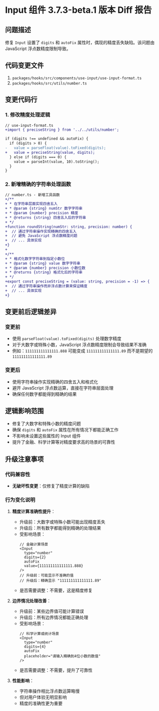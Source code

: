 # Input 组件 3.7.3-beta.1 版本 Diff 报告

## 问题描述

修复 `Input` 设置了 `digits` 和 `autoFix` 属性时，偶现的精度丢失缺陷。该问题由 JavaScript 浮点数精度限制导致。

## 代码变更文件

1. `packages/hooks/src/components/use-input/use-input-format.ts`
2. `packages/hooks/src/utils/number.ts`

## 变更代码行

### 1. 修改精度处理逻辑
```diff
// use-input-format.ts
+import { preciseString } from '../../utils/number';

if (digits !== undefined && autoFix) {
  if (digits > 0) {
-   value = parseFloat(value).toFixed(digits);
+   value = preciseString(value, digits);
  } else if (digits === 0) {
    value = parseInt(value, 10).toString();
  }
}
```

### 2. 新增精确的字符串处理函数
```diff
// number.ts - 新增工具函数
+/**
+ * 在字符串层面实现四舍五入
+ * @param {string} numStr 数字字符串
+ * @param {number} precision 精度
+ * @returns {string} 四舍五入后的字符串
+ */
+function roundString(numStr: string, precision: number) {
+  // 通过字符串操作实现精确的四舍五入
+  // 避免 JavaScript 浮点数精度问题
+  // ... 具体实现
+}
+
+/**
+ * 格式化数字字符串到指定小数位
+ * @param {string} value 数字字符串
+ * @param {number} precision 小数位数
+ * @returns {string} 格式化后的字符串
+ */
+export const preciseString = (value: string, precision = -1) => {
+  // 通过字符串操作而非浮点数计算来保证精度
+  // ... 具体实现
+}
```

## 变更前后逻辑差异

### 变更前
- 使用 `parseFloat(value).toFixed(digits)` 处理数字精度
- 对于大数字或特殊小数，JavaScript 浮点数精度限制会导致结果不准确
- 例如：`111111111111111.888` 可能变成 `111111111111111.89` 而不是期望的 `111111111111111.89`

### 变更后
- 使用字符串操作实现精确的四舍五入和格式化
- 避开 JavaScript 浮点数运算，直接在字符串层面处理
- 确保任何数字都能得到精确的结果

## 逻辑影响范围
- 修复了大数字和特殊小数的精度问题
- 确保 `digits` 和 `autoFix` 属性在所有情况下都能正确工作
- 不影响未设置这些属性的 Input 组件
- 提升了金融、科学计算等对精度要求高的场景的可靠性

## 升级注意事项

### 代码兼容性
- **无破坏性变更**：仅修复了精度计算的缺陷

### 行为变化说明

1. **精度计算准确性提升**：
   - 升级前：大数字或特殊小数可能出现精度丢失
   - 升级后：所有数字都能得到精确的处理结果
   - 受影响场景：
     ```tsx
     // 金融计算场景
     <Input
       type="number"
       digits={2}
       autoFix
       value={111111111111111.888}
     />
     // 升级前：可能显示不准确的值
     // 升级后：精确显示 "111111111111111.89"
     ```
   - 是否需要调整：不需要，这是精度修复

2. **边界情况处理改善**：
   - 升级前：某些边界值可能计算错误
   - 升级后：所有边界情况都能正确处理
   - 受影响场景：
     ```tsx
     // 科学计算或统计场景
     <Input
       type="number"
       digits={4}
       autoFix
       placeholder="请输入精确到4位小数的数值"
     />
     ```
   - 是否需要调整：不需要，提升了可靠性

3. **性能影响**：
   - 字符串操作相比浮点数运算略慢
   - 但对用户体验无明显影响
   - 精度的准确性更为重要
